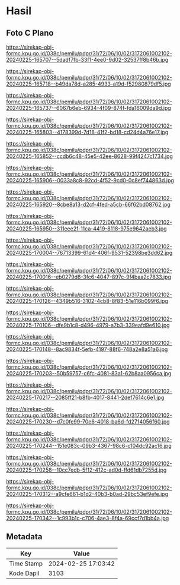 # Hasil

## Foto C Plano

https://sirekap-obj-formc.kpu.go.id/038c/pemilu/pdpr/31/72/06/10/02/3172061002102-20240225-165707--5dadf7fb-33f1-4ee0-9d02-32537ff8b46b.jpg

https://sirekap-obj-formc.kpu.go.id/038c/pemilu/pdpr/31/72/06/10/02/3172061002102-20240225-165718--b49da78d-a285-4933-a19d-f52980879df5.jpg

https://sirekap-obj-formc.kpu.go.id/038c/pemilu/pdpr/31/72/06/10/02/3172061002102-20240225-165737--6067b6eb-6934-4f09-874f-fda16009da9d.jpg

https://sirekap-obj-formc.kpu.go.id/038c/pemilu/pdpr/31/72/06/10/02/3172061002102-20240225-165803--4178399d-7d18-41f2-bd18-cd24d4a76e17.jpg

https://sirekap-obj-formc.kpu.go.id/038c/pemilu/pdpr/31/72/06/10/02/3172061002102-20240225-165852--ccdb6c48-45e5-42ee-8628-99f4247c1734.jpg

https://sirekap-obj-formc.kpu.go.id/038c/pemilu/pdpr/31/72/06/10/02/3172061002102-20240225-165906--0033a8c8-92cd-4f52-9cd0-0c8ef744863d.jpg

https://sirekap-obj-formc.kpu.go.id/038c/pemilu/pdpr/31/72/06/10/02/3172061002102-20240225-165920--8cbe8a13-d2cf-4fed-a5cb-66f62bd08762.jpg

https://sirekap-obj-formc.kpu.go.id/038c/pemilu/pdpr/31/72/06/10/02/3172061002102-20240225-165950--311eee2f-11ca-4419-8118-975e9642aeb3.jpg

https://sirekap-obj-formc.kpu.go.id/038c/pemilu/pdpr/31/72/06/10/02/3172061002102-20240225-170004--76713399-61d4-406f-9531-52398be3dd62.jpg

https://sirekap-obj-formc.kpu.go.id/038c/pemilu/pdpr/31/72/06/10/02/3172061002102-20240225-170016--eb0279d8-3fc6-4047-897c-9f4baa2c7833.jpg

https://sirekap-obj-formc.kpu.go.id/038c/pemilu/pdpr/31/72/06/10/02/3172061002102-20240225-170126--4349b516-3102-4cb8-8f83-51e116b099f6.jpg

https://sirekap-obj-formc.kpu.go.id/038c/pemilu/pdpr/31/72/06/10/02/3172061002102-20240225-170106--dfe9b1c8-d496-4979-a7b3-339eafd9e610.jpg

https://sirekap-obj-formc.kpu.go.id/038c/pemilu/pdpr/31/72/06/10/02/3172061002102-20240225-170148--8ac9834f-5efb-4197-88f6-748a2e8a51a6.jpg

https://sirekap-obj-formc.kpu.go.id/038c/pemilu/pdpr/31/72/06/10/02/3172061002102-20240225-170203--50b59757-c6fc-4081-83a1-62b8aa0956ca.jpg

https://sirekap-obj-formc.kpu.go.id/038c/pemilu/pdpr/31/72/06/10/02/3172061002102-20240225-170217--2085ff21-b8fb-4017-8441-2def7614c6e1.jpg

https://sirekap-obj-formc.kpu.go.id/038c/pemilu/pdpr/31/72/06/10/02/3172061002102-20240225-170230--d7c0fe99-70e6-4018-ba6d-fd2714056f60.jpg

https://sirekap-obj-formc.kpu.go.id/038c/pemilu/pdpr/31/72/06/10/02/3172061002102-20240225-170244--151e083c-09b3-4367-98c6-c104dc92ac16.jpg

https://sirekap-obj-formc.kpu.go.id/038c/pemilu/pdpr/31/72/06/10/02/3172061002102-20240225-170258--10cc7edb-5f12-412c-ad0d-ffd61db7255d.jpg

https://sirekap-obj-formc.kpu.go.id/038c/pemilu/pdpr/31/72/06/10/02/3172061002102-20240225-170312--a9cfe661-b1d2-40b3-b0ad-29bc53ef9efe.jpg

https://sirekap-obj-formc.kpu.go.id/038c/pemilu/pdpr/31/72/06/10/02/3172061002102-20240225-170342--1c993b1c-c706-4ae3-8f4a-69ccf7d1bb4a.jpg


## Metadata

| Key        | Value               |
| ---------- | ------------------- |
| Time Stamp | 2024-02-25 17:03:42 |
| Kode Dapil | 3103                |



